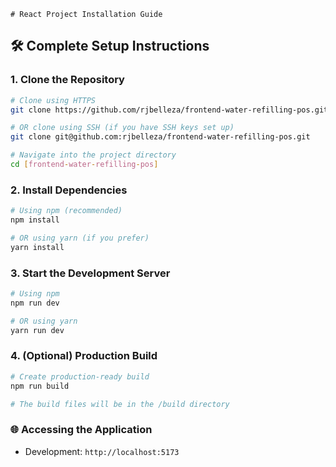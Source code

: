     # React Project Installation Guide

## 🛠️ Complete Setup Instructions

### 1. Clone the Repository
```bash
# Clone using HTTPS
git clone https://github.com/rjbelleza/frontend-water-refilling-pos.git

# OR clone using SSH (if you have SSH keys set up)
git clone git@github.com:rjbelleza/frontend-water-refilling-pos.git

# Navigate into the project directory
cd [frontend-water-refilling-pos]
```

### 2. Install Dependencies
```bash
# Using npm (recommended)
npm install

# OR using yarn (if you prefer)
yarn install
```

### 3. Start the Development Server
```bash
# Using npm
npm run dev

# OR using yarn
yarn run dev
```

### 4. (Optional) Production Build
```bash
# Create production-ready build
npm run build

# The build files will be in the /build directory
```

### 🌐 Accessing the Application
- Development: `http://localhost:5173`
